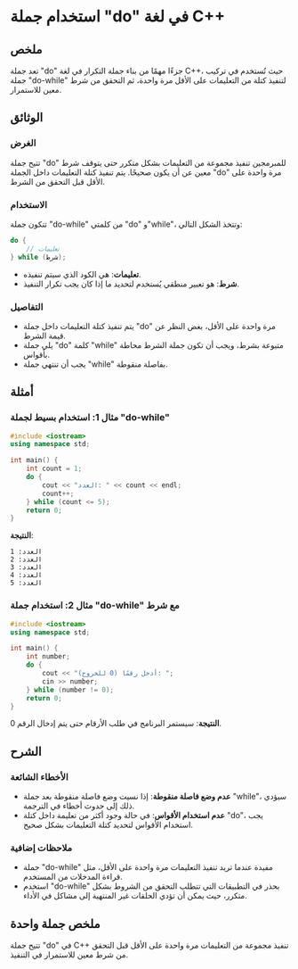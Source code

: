 <!--
Meta Description: # استخدام جملة "do" في لغة C++ ## ملخص تعد جملة "do" جزءًا مهمًا من بناء جملة التكرار في لغة C++، حيث تُستخدم في تركيب جملة "do-while" لتنفيذ كتلة من ...
Meta Keywords: جملة, while, التعليمات, واحدة, شرط
-->

# استخدام جملة "do" في لغة C++

## ملخص
تعد جملة "do" جزءًا مهمًا من بناء جملة التكرار في لغة C++، حيث تُستخدم في تركيب جملة "do-while" لتنفيذ كتلة من التعليمات على الأقل مرة واحدة، ثم التحقق من شرط معين للاستمرار.

## الوثائق
### الغرض
تتيح جملة "do" للمبرمجين تنفيذ مجموعة من التعليمات بشكل متكرر حتى يتوقف شرط معين عن أن يكون صحيحًا. يتم تنفيذ كتلة التعليمات داخل الجملة "do" مرة واحدة على الأقل قبل التحقق من الشرط.

### الاستخدام
تتكون جملة "do-while" من كلمتي "do" و"while"، وتتخذ الشكل التالي:

```cpp
do {
    // تعليمات
} while (شرط);
```

- **تعليمات**: هي الكود الذي سيتم تنفيذه.
- **شرط**: هو تعبير منطقي يُستخدم لتحديد ما إذا كان يجب تكرار التنفيذ.

### التفاصيل
- يتم تنفيذ كتلة التعليمات داخل جملة "do" مرة واحدة على الأقل، بغض النظر عن قيمة الشرط.
- يلي جملة "do" كلمة "while" متبوعة بشرط، ويجب أن تكون جملة الشرط محاطة بأقواس.
- يجب أن تنتهي جملة "while" بفاصلة منقوطة.

## أمثلة
### مثال 1: استخدام بسيط لجملة "do-while"
```cpp
#include <iostream>
using namespace std;

int main() {
    int count = 1;
    do {
        cout << "العدد: " << count << endl;
        count++;
    } while (count <= 5);
    return 0;
}
```
**النتيجة**:
```
العدد: 1
العدد: 2
العدد: 3
العدد: 4
العدد: 5
```

### مثال 2: استخدام جملة "do-while" مع شرط
```cpp
#include <iostream>
using namespace std;

int main() {
    int number;
    do {
        cout << "أدخل رقمًا (0 للخروج): ";
        cin >> number;
    } while (number != 0);
    return 0;
}
```
**النتيجة**: سيستمر البرنامج في طلب الأرقام حتى يتم إدخال الرقم 0.

## الشرح
### الأخطاء الشائعة
- **عدم وضع فاصلة منقوطة**: إذا نسيت وضع فاصلة منقوطة بعد جملة "while"، سيؤدي ذلك إلى حدوث أخطاء في الترجمة.
- **عدم استخدام الأقواس**: في حالة وجود أكثر من تعليمة داخل كتلة "do"، يجب استخدام الأقواس لتحديد كتلة التعليمات بشكل صحيح.
  
### ملاحظات إضافية
- جملة "do-while" مفيدة عندما تريد تنفيذ التعليمات مرة واحدة على الأقل، مثل قراءة المدخلات من المستخدم.
- استخدم "do-while" بحذر في التطبيقات التي تتطلب التحقق من الشروط بشكل متكرر، حيث يمكن أن تؤدي الحلقات غير المنتهية إلى مشاكل في الأداء.

## ملخص جملة واحدة
تتيح جملة "do" في C++ تنفيذ مجموعة من التعليمات مرة واحدة على الأقل قبل التحقق من شرط معين للاستمرار في التنفيذ.